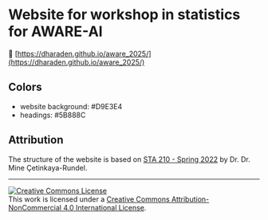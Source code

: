 # Website for workshop in statistics for AWARE-AI

🔗 [https://dharaden.github.io/aware_2025/](https://dharaden.github.io/aware_2025/)

## Colors

- website background: #D9E3E4
- headings: #5B888C

## Attribution

The structure of the website is based on [STA 210 - Spring 2022](https://sta210-s22.github.io/website/) by Dr. Dr. Mine Çetinkaya-Rundel.

<hr> 

<a rel="license" href="http://creativecommons.org/licenses/by-nc/4.0/"><img alt="Creative Commons License" style="border-width:0" src="https://i.creativecommons.org/l/by-nc/4.0/88x31.png" /></a><br />This work is licensed under a <a rel="license" href="http://creativecommons.org/licenses/by-nc/4.0/">Creative Commons Attribution-NonCommercial 4.0 International License</a>.
